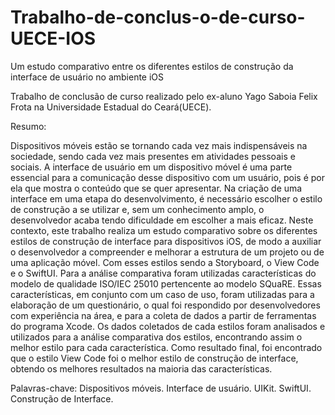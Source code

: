 # Trabalho-de-conclus-o-de-curso-UECE-IOS
Um estudo comparativo entre os diferentes estilos de construção da interface de usuário no ambiente iOS

Trabalho de conclusão de curso realizado pelo ex-aluno Yago Saboia Felix Frota na Universidade Estadual do Ceará(UECE).

Resumo:

Dispositivos móveis estão se tornando cada vez mais indispensáveis na sociedade,
sendo cada vez mais presentes em atividades pessoais e sociais. A interface de usuário
em um dispositivo móvel é uma parte essencial para a comunicação desse dispositivo
com um usuário, pois é por ela que mostra o conteúdo que se quer apresentar. Na
criação de uma interface em uma etapa do desenvolvimento, é necessário escolher
o estilo de construção a se utilizar e, sem um conhecimento amplo, o desenvolvedor
acaba tendo dificuldade em escolher a mais eficaz. Neste contexto, este trabalho realiza
um estudo comparativo sobre os diferentes estilos de construção de interface para
dispositivos iOS, de modo a auxiliar o desenvolvedor a compreender e melhorar a estrutura
de um projeto ou de uma aplicação móvel. Com esses estilos sendo a Storyboard,
o View Code e o SwiftUI. Para a análise comparativa foram utilizadas características do
modelo de qualidade ISO/IEC 25010 pertencente ao modelo SQuaRE. Essas características,
em conjunto com um caso de uso, foram utilizadas para a elaboração de um
questionário, o qual foi respondido por desenvolvedores com experiência na área, e
para a coleta de dados a partir de ferramentas do programa Xcode. Os dados coletados
de cada estilos foram analisados e utilizados para a análise comparativa dos estilos,
encontrando assim o melhor estilo para cada característica. Como resultado final,
foi encontrado que o estilo View Code foi o melhor estilo de construção de interface,
obtendo os melhores resultados na maioria das características.

Palavras-chave: Dispositivos móveis. Interface de usuário. UIKit. SwiftUI. Construção
de Interface.
